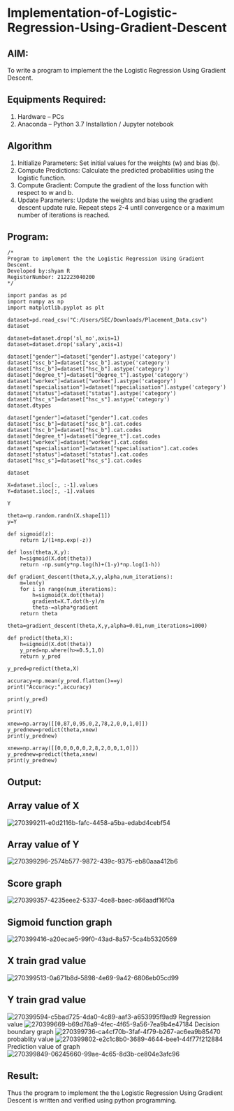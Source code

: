 # Implementation-of-Logistic-Regression-Using-Gradient-Descent

## AIM:
To write a program to implement the the Logistic Regression Using Gradient Descent.

## Equipments Required:
1. Hardware – PCs
2. Anaconda – Python 3.7 Installation / Jupyter notebook

## Algorithm
1. Initialize Parameters: Set initial values for the weights (w) and bias (b).
2. Compute Predictions: Calculate the predicted probabilities using the logistic function.
3. Compute Gradient: Compute the gradient of the loss function with respect to w and b.
4. Update Parameters: Update the weights and bias using the gradient descent update rule. Repeat steps 2-4 until convergence or a maximum number of iterations is reached.

## Program:
```
/*
Program to implement the the Logistic Regression Using Gradient Descent.
Developed by:shyam R
RegisterNumber: 212223040200
*/
```

```
import pandas as pd
import numpy as np
import matplotlib.pyplot as plt

dataset=pd.read_csv("C:/Users/SEC/Downloads/Placement_Data.csv")
dataset

dataset=dataset.drop('sl_no',axis=1)
dataset=dataset.drop('salary',axis=1)

dataset["gender"]=dataset["gender"].astype('category')
dataset["ssc_b"]=dataset["ssc_b"].astype('category')
dataset["hsc_b"]=dataset["hsc_b"].astype('category')
dataset["degree_t"]=dataset["degree_t"].astype('category')
dataset["workex"]=dataset["workex"].astype('category')
dataset["specialisation"]=dataset["specialisation"].astype('category')
dataset["status"]=dataset["status"].astype('category')
dataset["hsc_s"]=dataset["hsc_s"].astype('category')
dataset.dtypes

dataset["gender"]=dataset["gender"].cat.codes
dataset["ssc_b"]=dataset["ssc_b"].cat.codes
dataset["hsc_b"]=dataset["hsc_b"].cat.codes
dataset["degree_t"]=dataset["degree_t"].cat.codes
dataset["workex"]=dataset["workex"].cat.codes
dataset["specialisation"]=dataset["specialisation"].cat.codes
dataset["status"]=dataset["status"].cat.codes
dataset["hsc_s"]=dataset["hsc_s"].cat.codes

dataset

X=dataset.iloc[:, :-1].values
Y=dataset.iloc[:, -1].values

Y

theta=np.random.randn(X.shape[1])
y=Y

def sigmoid(z):
    return 1/(1+np.exp(-z))

def loss(theta,X,y):
    h=sigmoid(X.dot(theta))
    return -np.sum(y*np.log(h)+(1-y)*np.log(1-h))

def gradient_descent(theta,X,y,alpha,num_iterations):
    m=len(y)
    for i in range(num_iterations):
        h=sigmoid(X.dot(theta))
        gradient=X.T.dot(h-y)/m
        theta-=alpha*gradient
    return theta

theta=gradient_descent(theta,X,y,alpha=0.01,num_iterations=1000)

def predict(theta,X):
    h=sigmoid(X.dot(theta))
    y_pred=np.where(h>=0.5,1,0)
    return y_pred

y_pred=predict(theta,X)

accuracy=np.mean(y_pred.flatten()==y)
print("Accuracy:",accuracy)

print(y_pred)

print(Y)

xnew=np.array([[0,87,0,95,0,2,78,2,0,0,1,0]])
y_prednew=predict(theta,xnew)
print(y_prednew)

xnew=np.array([[0,0,0,0,0,2,8,2,0,0,1,0]])
y_prednew=predict(theta,xnew)
print(y_prednew)
```

## Output:
## Array value of X
![270399211-e0d2116b-fafc-4458-a5ba-edabd4cebf54](https://github.com/shivanshyam79/-Implementation-of-Logistic-Regression-Using-Gradient-Descent/assets/151513860/a98dbc59-341d-4d16-8773-eff60cad6069)
## Array value of Y
![270399296-2574b577-9872-439c-9375-eb80aaa412b6](https://github.com/shivanshyam79/-Implementation-of-Logistic-Regression-Using-Gradient-Descent/assets/151513860/7e966e30-9e1a-4400-8872-7260ccdd3899)
## Score graph
![270399357-4235eee2-5337-4ce8-baec-a66aadf16f0a](https://github.com/shivanshyam79/-Implementation-of-Logistic-Regression-Using-Gradient-Descent/assets/151513860/5e0cd063-e576-4759-996a-f72f1cfeadbc)
## Sigmoid function graph
![270399416-a20ecae5-99f0-43ad-8a57-5ca4b5320569](https://github.com/shivanshyam79/-Implementation-of-Logistic-Regression-Using-Gradient-Descent/assets/151513860/c6b09bc0-c759-483c-8e02-8f4ebd434cd1)
## X train grad value
![270399513-0a671b8d-5898-4e69-9a42-6806eb05cd99](https://github.com/shivanshyam79/-Implementation-of-Logistic-Regression-Using-Gradient-Descent/assets/151513860/22cd9d4c-bede-4ef5-8c7e-6f3258fbb125)
## Y train grad value
![270399594-c5bad725-4da0-4c89-aaf3-a653995f9ad9](https://github.com/shivanshyam79/-Implementation-of-Logistic-Regression-Using-Gradient-Descent/assets/151513860/059d417a-c5f8-457c-9060-979b9111ad81)
Regression value
![270399669-b69d76a9-4fec-4f65-9a56-7ea9b4e47184](https://github.com/shivanshyam79/-Implementation-of-Logistic-Regression-Using-Gradient-Descent/assets/151513860/43961d8a-094f-44ee-ab5b-361aa32a4660)
Decision boundary graph
![270399736-ca4cf70b-3faf-4f79-b267-ac6ea9b85470](https://github.com/shivanshyam79/-Implementation-of-Logistic-Regression-Using-Gradient-Descent/assets/151513860/4ff0b414-30b3-436d-9cb6-e3be682e914d)
probablity value
![270399802-e2c1c8b0-3689-4644-bee1-44f77f212884](https://github.com/shivanshyam79/-Implementation-of-Logistic-Regression-Using-Gradient-Descent/assets/151513860/1ca2aad8-5c1f-44b8-a433-74ede6d22d06)
Prediction value of graph
![270399849-06245660-99ae-4c65-8d3b-ce804e3afc96](https://github.com/shivanshyam79/-Implementation-of-Logistic-Regression-Using-Gradient-Descent/assets/151513860/84cfb458-fd13-457f-9581-0b2f1e3b384d)

## Result:
Thus the program to implement the the Logistic Regression Using Gradient Descent is written and verified using python programming.
